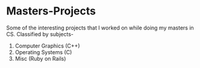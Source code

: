 Masters-Projects
================

Some of the interesting projects that I worked on while doing my masters in CS.
Classified by subjects-
1. Computer Graphics (C++)
2. Operating Systems (C)
3. Misc (Ruby on Rails)

